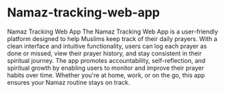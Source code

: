 # Namaz-tracking-web-app
Namaz Tracking Web App The Namaz Tracking Web App is a user-friendly platform designed to help Muslims keep track of their daily prayers. With a clean interface and intuitive functionality, users can log each prayer as done or missed, view their prayer history, and stay consistent in their spiritual journey. The app promotes accountability, self-reflection, and spiritual growth by enabling users to monitor and improve their prayer habits over time. Whether you're at home, work, or on the go, this app ensures your Namaz routine stays on track.
